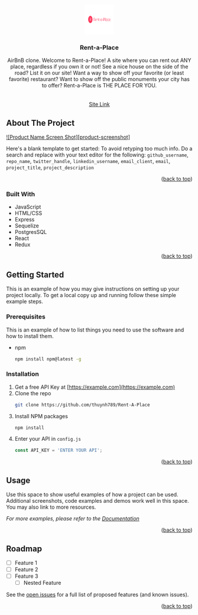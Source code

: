 
<!-- PROJECT LOGO -->
<br />
<div align="center">
  <a href="https://github.com/thuynh789/Rent-A-Place">
    <img src="logo.png" alt="Logo" width="80" height="80">
  </a>

<h3 align="center">Rent-a-Place</h3>

  <p align="center">
    AirBnB clone. Welcome to Rent-a-Place! A site where you can rent out ANY place, regardless if you own it or not! See a nice house on the side of the road? List it on our site! Want a way to show off your favorite (or least favorite) restaurant? Want to show off the public monuments your city has to offer? Rent-a-Place is THE PLACE FOR YOU.
    <br />
    <br />
    <br />
    <a href="https://airbnb-clone-ekf5.onrender.com">Site Link</a>
  </p>
</div>



<!-- ABOUT THE PROJECT -->
## About The Project

[![Product Name Screen Shot][product-screenshot]](https://example.com)

Here's a blank template to get started: To avoid retyping too much info. Do a search and replace with your text editor for the following: `github_username`, `repo_name`, `twitter_handle`, `linkedin_username`, `email_client`, `email`, `project_title`, `project_description`

<p align="right">(<a href="#readme-top">back to top</a>)</p>



### Built With

* JavaScript
* HTML/CSS
* Express
* Sequelize
* PostgresSQL
* React
* Redux

<p align="right">(<a href="#readme-top">back to top</a>)</p>



<!-- GETTING STARTED -->
## Getting Started

This is an example of how you may give instructions on setting up your project locally.
To get a local copy up and running follow these simple example steps.

### Prerequisites

This is an example of how to list things you need to use the software and how to install them.
* npm
  ```sh
  npm install npm@latest -g
  ```

### Installation

1. Get a free API Key at [https://example.com](https://example.com)
2. Clone the repo
   ```sh
   git clone https://github.com/thuynh789/Rent-A-Place
   ```
3. Install NPM packages
   ```sh
   npm install
   ```
4. Enter your API in `config.js`
   ```js
   const API_KEY = 'ENTER YOUR API';
   ```

<p align="right">(<a href="#readme-top">back to top</a>)</p>



<!-- USAGE EXAMPLES -->
## Usage

Use this space to show useful examples of how a project can be used. Additional screenshots, code examples and demos work well in this space. You may also link to more resources.

_For more examples, please refer to the [Documentation](https://example.com)_

<p align="right">(<a href="#readme-top">back to top</a>)</p>



<!-- ROADMAP -->
## Roadmap

- [ ] Feature 1
- [ ] Feature 2
- [ ] Feature 3
    - [ ] Nested Feature

See the [open issues](https://github.com/github_username/repo_name/issues) for a full list of proposed features (and known issues).

<p align="right">(<a href="#readme-top">back to top</a>)</p>
